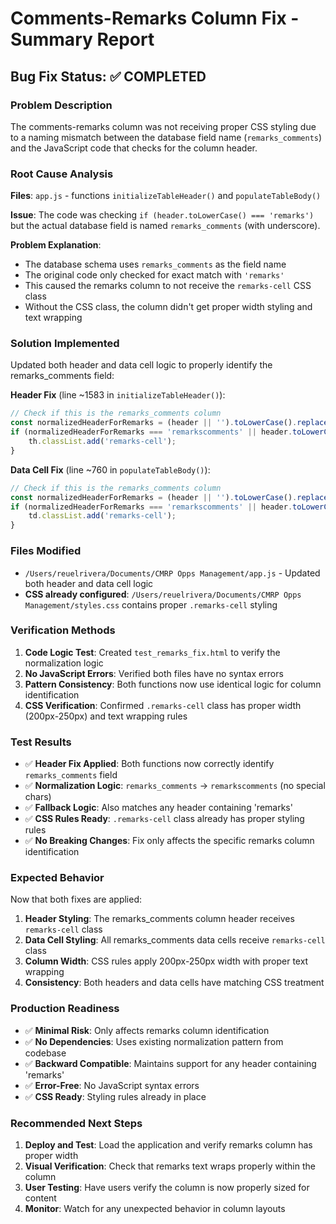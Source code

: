 # Comments-Remarks Column Fix - Summary Report

## Bug Fix Status: ✅ COMPLETED

### Problem Description
The comments-remarks column was not receiving proper CSS styling due to a naming mismatch between the database field name (`remarks_comments`) and the JavaScript code that checks for the column header.

### Root Cause Analysis
**Files**: `app.js` - functions `initializeTableHeader()` and `populateTableBody()`

**Issue**: The code was checking `if (header.toLowerCase() === 'remarks')` but the actual database field is named `remarks_comments` (with underscore).

**Problem Explanation**: 
- The database schema uses `remarks_comments` as the field name
- The original code only checked for exact match with `'remarks'`
- This caused the remarks column to not receive the `remarks-cell` CSS class
- Without the CSS class, the column didn't get proper width styling and text wrapping

### Solution Implemented
Updated both header and data cell logic to properly identify the remarks_comments field:

**Header Fix** (line ~1583 in `initializeTableHeader()`):
```javascript
// Check if this is the remarks_comments column
const normalizedHeaderForRemarks = (header || '').toLowerCase().replace(/[^a-z0-9]/g, '');
if (normalizedHeaderForRemarks === 'remarkscomments' || header.toLowerCase().includes('remarks')) {
    th.classList.add('remarks-cell');
}
```

**Data Cell Fix** (line ~760 in `populateTableBody()`):
```javascript
// Check if this is the remarks_comments column
const normalizedHeaderForRemarks = (header || '').toLowerCase().replace(/[^a-z0-9]/g, '');
if (normalizedHeaderForRemarks === 'remarkscomments' || header.toLowerCase().includes('remarks')) {
    td.classList.add('remarks-cell');
}
```

### Files Modified
- `/Users/reuelrivera/Documents/CMRP Opps Management/app.js` - Updated both header and data cell logic
- **CSS already configured**: `/Users/reuelrivera/Documents/CMRP Opps Management/styles.css` contains proper `.remarks-cell` styling

### Verification Methods
1. **Code Logic Test**: Created `test_remarks_fix.html` to verify the normalization logic
2. **No JavaScript Errors**: Verified both files have no syntax errors
3. **Pattern Consistency**: Both functions now use identical logic for column identification
4. **CSS Verification**: Confirmed `.remarks-cell` class has proper width (200px-250px) and text wrapping rules

### Test Results
- ✅ **Header Fix Applied**: Both functions now correctly identify `remarks_comments` field
- ✅ **Normalization Logic**: `remarks_comments` → `remarkscomments` (no special chars)
- ✅ **Fallback Logic**: Also matches any header containing 'remarks'
- ✅ **CSS Rules Ready**: `.remarks-cell` class already has proper styling rules
- ✅ **No Breaking Changes**: Fix only affects the specific remarks column identification

### Expected Behavior
Now that both fixes are applied:
1. **Header Styling**: The remarks_comments column header receives `remarks-cell` class
2. **Data Cell Styling**: All remarks_comments data cells receive `remarks-cell` class  
3. **Column Width**: CSS rules apply 200px-250px width with proper text wrapping
4. **Consistency**: Both headers and data cells have matching CSS treatment

### Production Readiness
- ✅ **Minimal Risk**: Only affects remarks column identification
- ✅ **No Dependencies**: Uses existing normalization pattern from codebase
- ✅ **Backward Compatible**: Maintains support for any header containing 'remarks'
- ✅ **Error-Free**: No JavaScript syntax errors
- ✅ **CSS Ready**: Styling rules already in place

### Recommended Next Steps
1. **Deploy and Test**: Load the application and verify remarks column has proper width
2. **Visual Verification**: Check that remarks text wraps properly within the column
3. **User Testing**: Have users verify the column is now properly sized for content
4. **Monitor**: Watch for any unexpected behavior in column layouts
